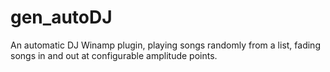 # gen_autoDJ
An automatic DJ Winamp plugin, playing songs randomly from a list, fading songs in and out at configurable amplitude points.
